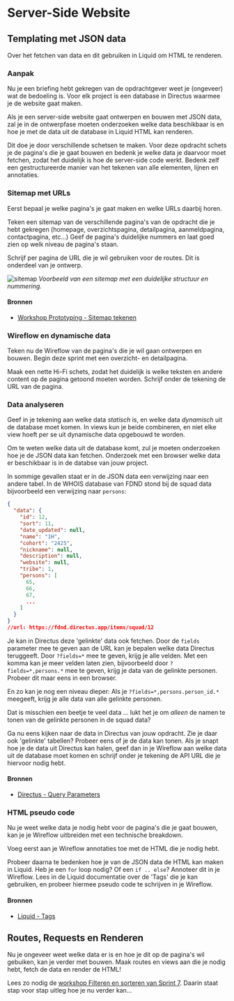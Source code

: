 # Server-Side Website

## Templating met JSON data

Over het fetchen van data en dit gebruiken in Liquid om HTML te renderen.

### Aanpak
Nu je een briefing hebt gekregen van de opdrachtgever weet je (ongeveer) wat de bedoeling is. Voor elk project is een database in Directus waarmee je de website gaat maken.

Als je een server-side website gaat ontwerpen en bouwen met JSON data, zal je in de ontwerpfase moeten onderzoeken welke data beschikbaar is en hoe je met de data uit de database in Liquid HTML kan renderen.

Dit doe je door verschillende schetsen te maken. Voor deze opdracht schets je de pagina's die je gaat bouwen en bedenk je welke data je daarvoor moet fetchen, zodat het duidelijk is hoe de server-side code werkt. Bedenk zelf een gestructureerde manier van het tekenen van alle elementen, lijnen en annotaties.

<!--
kan je beginnen met prototyping; schets je ideeën, een Sitemap, Wireflow en een HiFi ontwerp in Figma. Probeer ook de data uit Directus te fetchen.
Maak als eerste het ontwerp in HTML voordat je met CSS begint.
-->

### Sitemap met URLs
Eerst bepaal je welke pagina's je gaat maken en welke URLs daarbij horen.

Teken een sitemap van de verschillende pagina's van de opdracht die je hebt gekregen (homepage, overzichtspagina, detailpagina, aanmeldpagina, contactpagina, etc...)
Geef de pagina's duidelijke nummers en laat goed zien op welk niveau de pagina's staan.

Schrijf per pagina de URL die je wil gebruiken voor de routes. Dit is onderdeel van je ontwerp.

![sitemap](sitemap.webp) *Voorbeeld van een sitemap met een duidelijke structuur en nummering.*

#### Bronnen
- [Workshop Prototyping - Sitemap tekenen](https://github.com/fdnd-task/the-client-website/blob/main/docs/prototyping.md#sitemap)


### Wireflow en dynamische data
Teken nu de Wireflow van de pagina's die je wil gaan ontwerpen en bouwen. Begin deze sprint met een overzicht- en detailpagina.

Maak een nette Hi-Fi schets, zodat het duidelijk is welke teksten en andere content op de pagina getoond moeten worden.
Schrijf onder de tekening de URL van de pagina.

### Data analyseren
Geef in je tekening aan welke data _statisch_ is, en welke data _dynamisch_ uit de database moet komen. In views kun je beide combineren, en niet elke view hoeft per se uit dynamische data opgebouwd te worden.

Om te weten welke data uit de database komt, zul je moeten onderzoeken hoe je de JSON data kan fetchen. Onderzoek met een browser welke data er beschikbaar is in de databse van jouw project.

In sommige gevallen staat er in de JSON data een verwijzing naar een andere tabel. In de WHOIS database van FDND stond bij de squad data bijvoorbeeld een verwijzing naar `persons`:

```json
{
  "data": {
    "id": 12,
    "sort": 11,
    "date_updated": null,
    "name": "1H",
    "cohort": "2425",
    "nickname": null,
    "description": null,
    "website": null,
    "tribe": 1,
    "persons": [
      65,
      66, 
      67, 
      ...
    ]
  }
}
//url: https://fdnd.directus.app/items/squad/12
```

Je kan in Directus deze 'gelinkte' data ook fetchen. Door de `fields` parameter mee te geven aan de URL kan je bepalen welke data Directus teruggeeft. Door `?fields=*` mee te geven, krijg je alle velden. Met een komma kan je meer velden laten zien, bijvoorbeeld door `?fields=*,persons.*` mee te geven, krijg je data van de gelinkte personen. Probeer dit maar eens in een browser.

En zo kan je nog een niveau dieper: Als je `?fields=*,persons.person_id.*` meegeeft, krijg je alle data van alle gelinkte personen.

Dat is misschien een beetje te veel data ... lukt het je om _alleen_ de namen te tonen van de gelinkte personen in de squad data?
<!-- fields=*,persons.person_id.name -->

Ga nu eens kijken naar de data in Directus van jouw opdracht. Zie je daar ook 'gelinkte' tabellen? Probeer eens of je de data kan tonen.
Als je snapt hoe je de data uit Directus kan halen, geef dan in je Wireflow aan welke data uit de database moet komen en schrijf onder je tekening de API URL die je hiervoor nodig hebt.

#### Bronnen
- [Directus - Query Parameters](https://directus.io/docs/guides/connect/query-parameters)


### HTML pseudo code
Nu je weet welke data je nodig hebt voor de pagina's die je gaat bouwen, kan je je Wireflow uitbreiden met een technische breakdown.

Voeg eerst aan je Wireflow annotaties toe met de HTML die je nodig hebt.

Probeer daarna te bedenken hoe je van de JSON data de HTML kan maken in Liquid. Heb je een `for` loop nodig? Of een `if .. else`? Annoteer dit in je Wireflow. Lees in de Liquid documentatie over de 'Tags' die je kan gebruiken, en probeer hiermee pseudo code te schrijven in je Wireflow.

#### Bronnen
- [Liquid - Tags](https://liquidjs.com/tags/overview.html)


## Routes, Requests en Renderen
Nu je ongeveer weet welke data er is en hoe je dit op de pagina's wil gebuiken, kan je verder met bouwen. Maak routes en views aan die je nodig hebt, fetch de data en render de HTML!

Lees zo nodig de [workshop Filteren en sorteren van Sprint 7](https://github.com/fdnd-task/connect-your-tribe-squad-page/blob/main/docs/filteren-en-sorteren.md). Daarin staat stap voor stap uitleg hoe je nu verder kan... 

